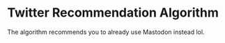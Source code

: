 # Twitter Recommendation Algorithm

The algorithm recommends you to already use Mastodon instead lol.

<!-- For safety and legal reasons: Not endorsed nor supported by joinmastodon.org -->
